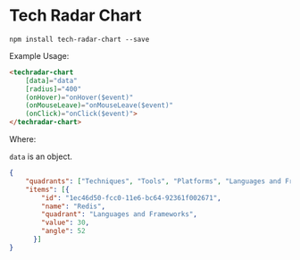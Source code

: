 # Tech Radar Chart

`npm install tech-radar-chart --save`

Example Usage:

```html
<techradar-chart 
    [data]="data"
    [radius]="400"
    (onHover)="onHover($event)"
    (onMouseLeave)="onMouseLeave($event)"
    (onClick)="onClick($event)">
</techradar-chart>
```

Where:

`data` is an object.

```json
{
    "quadrants": ["Techniques", "Tools", "Platforms", "Languages and Frameworks"],
    "items": [{
        "id": "1ec46d50-fcc0-11e6-bc64-92361f002671",
        "name": "Redis",
        "quadrant": "Languages and Frameworks",
        "value": 30,
        "angle": 52
      }]
}
```
